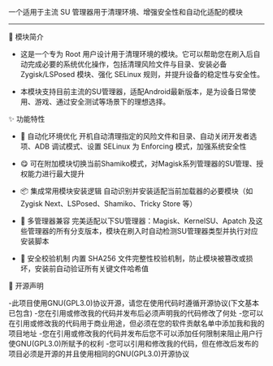 
一个适用于主流 SU 管理器用于清理环境、增强安全性和自动化适配的模块

---

🌟 模块简介

- 这是一个专为 Root 用户设计用于清理环境的模块。它可以帮助您在刷入后自动完成必要的系统优化操作，包括清理风险文件与目录、安装必备 Zygisk/LSPosed 模块、强化 SELinux 规则，并提升设备的稳定性与安全性。

- 本模块支持目前主流的SU管理器，适配Android最新版本，是为设备日常使用、游戏、通过安全测试等场景下的理想选择。

✨ 功能特性

- 🔧 自动化环境优化 开机自动清理指定的风险文件和目录、自动关闭开发者选项、ADB 调试模式、设置 SELinux 为 Enforcing 模式，加强系统安全性

- 😋 可在附加模块切换当前Shamiko模式，对Magisk系列管理器的SU管理、授权能力进行最大提升

- 📦 集成常用模块安装逻辑 自动识别并安装适配当前加载器的必要模块（如 Zygisk Next、LSPosed、Shamiko、Tricky Store 等）

- 🔄 多管理器兼容 完美适配以下SU管理器：Magisk、KernelSU、Apatch 及这些管理器的所有分支版本，模块在刷入时自动检测SU管理器类型并执行对应安装脚本

- 🧼 安全校验机制 内置 SHA256 文件完整性校验机制，防止模块被篡改或损坏，安装前自动验证所有关键文件哈希值

📜 开源声明 

-此项目使用GNU(GPL3.0)协议开源，请您在使用代码时遵循开源协议(下文基本已包含)
-您在引用或修改我的代码并发布后必须声明我的代码修改了何处
-您可以在引用或修改我的代码用于商业用途，但必须在您的软件贡献名单中添加我和我的项目地址
-您在引用或修改我的代码并发布后您不可以添加任何限制来阻止用户行使GNU(GPL3.0)所赋予的权利
-您可以引用和修改我的代码，但在修改后发布的项目必须是开源的并且使用相同的GNU(GPL3.0)开源协议
